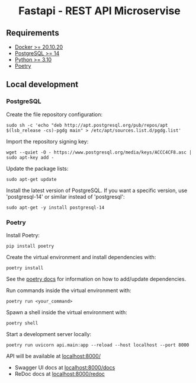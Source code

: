  <h1 align="center">Fastapi - REST API Microservise</h1>
 
 ## Requirements

- [Docker >=  20.10.20](https://docs.docker.com/engine/install/ubuntu/)
- [PostgreSQL >= 14](https://www.postgresql.org/download/linux/ubuntu/)
- [Python >= 3.10](https://www.python.org/downloads/release/python-3100/)
- [Poetry](https://github.com/python-poetry/poetry) 
 
 ## Local development

### PostgreSQL


Create the file repository configuration:

```shell
sudo sh -c 'echo "deb http://apt.postgresql.org/pub/repos/apt $(lsb_release -cs)-pgdg main" > /etc/apt/sources.list.d/pgdg.list'
```

Import the repository signing key:

```shell
wget --quiet -O - https://www.postgresql.org/media/keys/ACCC4CF8.asc | sudo apt-key add -
```

Update the package lists:

```shell
sudo apt-get update
```

Install the latest version of PostgreSQL.
If you want a specific version, use 'postgresql-14' or similar instead of 'postgresql':

```shell
sudo apt-get -y install postgresql-14
```

### Poetry

Install Poetry:

```shell
pip install poetry
```

Create the virtual environment and install dependencies with:

```shell
poetry install
```

See the [poetry docs](https://python-poetry.org/docs/) for information on how to add/update dependencies.

Run commands inside the virtual environment with:

```shell
poetry run <your_command>
```

Spawn a shell inside the virtual environment with:

```shell
poetry shell
```

Start a development server locally:

```shell
poetry run uvicorn api.main:app --reload --host localhost --port 8000
```

API will be available at [localhost:8000/](http://localhost:8000/)

- Swagger UI docs at [localhost:8000/docs](http://localhost:8000/docs)
- ReDoc docs at [localhost:8000/redoc](http://localhost:8000/redoc)
